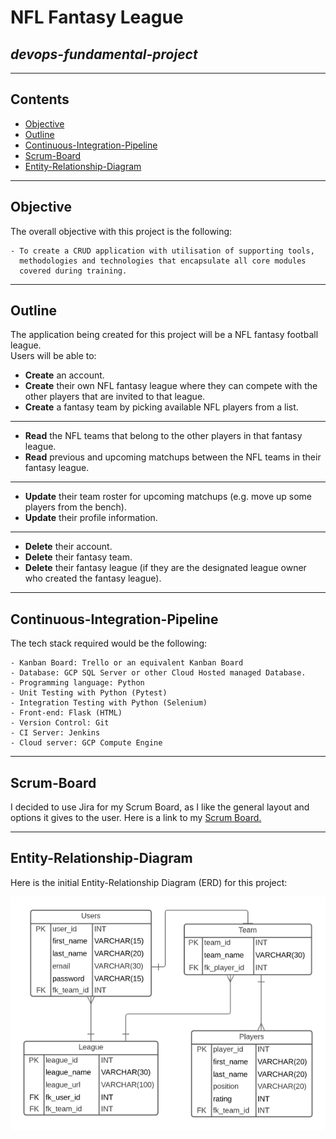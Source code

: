 # NFL Fantasy League
## _devops-fundamental-project_
---
## Contents
* [Objective](#objective) 
* [Outline](#outline) 
* [Continuous-Integration-Pipeline](#continuous-integration-pipeline)  
* [Scrum-Board](#scrum-board)
* [Entity-Relationship-Diagram](#entity-relationship-diagram)
---
## Objective

The overall objective with this project is the following: 

	- To create a CRUD application with utilisation of supporting tools, 
	  methodologies and technologies that encapsulate all core modules 
	  covered during training. 
---
## Outline

The application being created for this project will be a NFL fantasy football league.  
Users will be able to:
* **Create** an account.
* **Create** their own NFL fantasy league where they can compete with the other players that are invited to that league.
* **Create** a fantasy team by picking available NFL players from a list.
---
* **Read** the NFL teams that belong to the other players in that fantasy league.
* **Read** previous and upcoming matchups between the NFL teams in their fantasy league.
---
* **Update** their team roster for upcoming matchups (e.g. move up some players from the bench).
* **Update** their profile information.
---
* **Delete** their account.
* **Delete** their fantasy team.
* **Delete** their fantasy league (if they are the designated league owner who created the fantasy league).
---
## Continuous-Integration-Pipeline

The tech stack required would be the following: 

	- Kanban Board: Trello or an equivalent Kanban Board 
	- Database: GCP SQL Server or other Cloud Hosted managed Database. 
	- Programming language: Python 
	- Unit Testing with Python (Pytest) 
	- Integration Testing with Python (Selenium) 
	- Front-end: Flask (HTML) 
	- Version Control: Git 
	- CI Server: Jenkins 
	- Cloud server: GCP Compute Engine
---
## Scrum-Board

I decided to use Jira for my Scrum Board, as I like the general layout and options it gives to the user.
Here is a link to my [Scrum Board.](https://team-1624354737559.atlassian.net/jira/software/projects/DFP/boards/4/roadmap)

---
## Entity-Relationship-Diagram
	
Here is the initial Entity-Relationship Diagram (ERD) for this project:
	
![Image of ERD](./images/ERD.png)
